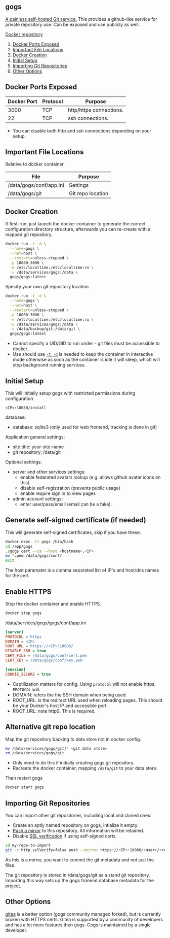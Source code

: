 gogs
----
[A painless self-hosted Git service.][1] This provides a github-like service for
private repository use. Can be exposed and use publicly as well.

[Docker repository][5]

1. [Docker Ports Exposed](#docker-ports-exposed)
2. [Important File Locations](#important-file-locations)
3. [Docker Creation](#docker-creation)
4. [Initial Setup](#initial-setup)
5. [Importing Git Repositories](#importing-git-epositories)
6. [Other Options](#other-options)

Docker Ports Exposed
--------------------

| Docker Port | Protocol |Purpose                     |
|-------------|----------|----------------------------|
| 3000        | TCP      | http/https connections.    |
| 22          | TCP      | ssh connections.           |
 * You can disable both http and ssh connections depending on your setup.

Important File Locations
------------------------
Relative to docker container

| File                    | Purpose           |
|-------------------------|-------------------|
| /data/gogs/conf/app.ini | Settings          |
| /data/gogs/git          | Git repo location |

Docker Creation
---------------
If first-run, just launch the docker container to generate the correct
configuration directory structure, afterwards you can re-create with a mapped
git repository.

```bash
docker run -t -d \
  --name=gogs \
  --net=host \
  --restart=unless-stopped \
  -p 10080:3000 \
  -e /etc/localtime:/etc/localtime:ro \
  -v /data/services/gogs:/data \
  gogs/gogs:latest
```

Specify your own git repository location
```bash
docker run -t -d \
  --name=gogs \
  --net=host \
  --restart=unless-stopped \
  -p 10080:3000 \
  -e /etc/localtime:/etc/localtime:ro \
  -v /data/services/gogs:/data \
  -v /data/backup/git:/data/git \
  gogs/gogs:latest
```
 * Cannot specify a UID/GID to run under - git files must be accessible to
   docker.
 * Use should use [`-t -d`][3] is needed to keep the container in interactive
   mode otherwise as soon as the container is idle it will sleep, which will
   stop background running services.


Initial Setup
-------------
This will initially setup gogs with restricted permissions during configuration.

```
<IP>:10080/install
```

database:
 * database: sqlite3 (only used for web frontend, tracking is done in git)

Application general settings:
 * site title: your-site-name
 * git repository: /data/git

Optional settings:
 * server and other services settings:
   * enable federated avatars lookup (e.g. allows github avatar icons on this)
   * disable self-registration (prevents public usage)
   * enable require sign in to view pages
 * admin account settings:
   * enter user/pass/email (email can be a fake).

## Generate self-signed certificate (if needed)
This will generate self-signed certificates, skip if you have these.

```bash
docker exec -it gogs /bin/bash
cd /app/gogs
./gogs cert --ca --host <hostname>,<IP>
mv *.pem /data/gogs/conf/
exit
```
The host paramater is a comma separated list of IP's and host/dns names for the
cert.

## Enable HTTPS
Stop the docker container and enable HTTPS.

```bash
docker stop gogs
```

/data/services/gogs/gogs/conf/app.ini
```ini
[server]
PROTOCOL = https
DOMAIN = <IP>
ROOT_URL = https://<IP>:10080/
DISABLE_SSH = true
CERT_FILE = /data/gogs/conf/cert.pem
CERT_KEY = /data/gogs/conf/key.pem

[session]
COOKIE_SECURE = true
```
 * Captilization matters for config. Using `protocol` will not enable https.
   `PROTOCOL` will.
 * DOMAIN: refers the the SSH domain when being used.
 * ROOT_URL: is the redirect URL used when reloading pages. This should be your
   Docker's host IP and accessible port.
 * ROOT_URL: note httpS. This is required.

## Alternative git repo location
Map the git repository backing to data store not in docker config.

```bash
mv /data/services/gogs/git/* <git date store>
rm /data/services/gogs/git
```
 * Only need to do this if initially creating gogs git repository.
 * Recreate the docker container, mapping `/data/git` to your data store.

Then restart gogs
```bash
docker start gogs
```

Importing Git Repositories
--------------------------
You can import other git repositories, including local and cloned ones:

 * Create an aptly named repository on gogs, intialize it empty.
 * [Push a mirror][2] to this repository. All information will be retained.
 * Disable [SSL verification][3] if using self-signed certs.

 ```bash
cd my-repo-to-import
git -c http.sslVerify=false push --mirror https://<IP>:10080/<user>/<reponame>.git
```
As this is a mirror, you want to commit the git metadata and not just the files.

The git repository is stored in /data/gogs/git as a stand git repository.
Importing this way sets up the gogs fronend database metadata for the project.

Other Options
-------------
[gitea][4] is a better option (gogs community managed forked), but is currently
broken with HTTPS certs. Gitea is supported by a community of developers and has
a lot more features then gogs. Gogs is maintained by a single developer.

[1]: https://gogs.io/
[2]: https://stackoverflow.com/questions/5181845/git-push-existing-repo-to-a-new-and-different-remote-repo-server
[3]: https://stackoverflow.com/questions/11621768/how-can-i-make-git-accept-a-self-signed-certificate
[4]: https://gitea.io/en-US/
[5]: https://hub.docker.com/r/gogs/gogs/